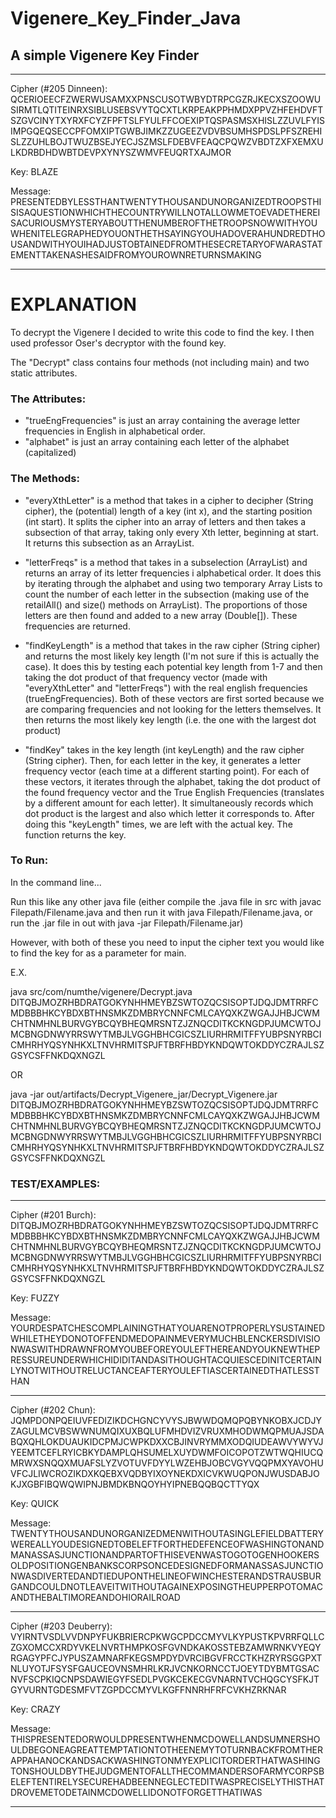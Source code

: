 # Vigenere_Key_Finder_Java
## A simple Vigenere Key Finder

--------------------------------------------
Cipher (#205 Dinneen):
QCERIOEECFZWERWUSAMXXPNSCUSOTWBYDTRPCGZRJKECXSZOOWUSIRMTLQTITEINRXSIBLUSEBSVYTQCXTLKRPEAKPPHMDXPPVZHFEHDVFTSZGVCINYTXYRXFCYZFPFTSLFYULFFCOEXIPTQSPASMSXHISLZZUVLFYISIMPGQEQSECCPFOMXIPTGWBJIMKZZUGEEZVDVBSUMHSPDSLPFSZREHISLZZUHLBOJTWUZBSEJYECJSZMSLFDEBVFEAQCPQWZVBDTZXFXEMXULKDRBDHDWBTDEVPXYNYSZWMVFEUQRTXAJMOR

Key: BLAZE

Message:
PRESENTEDBYLESSTHANTWENTYTHOUSANDUNORGANIZEDTROOPSTHISISAQUESTIONWHICHTHECOUNTRYWILLNOTALLOWMETOEVADETHEREISACURIOUSMYSTERYABOUTTHENUMBEROFTHETROOPSNOWWITHYOUWHENITELEGRAPHEDYOUONTHETHSAYINGYOUHADOVERAHUNDREDTHOUSANDWITHYOUIHADJUSTOBTAINEDFROMTHESECRETARYOFWARASTATEMENTTAKENASHESAIDFROMYOUROWNRETURNSMAKING

--------------------------------------------


# EXPLANATION
To decrypt the Vigenere I decided to write this code to find the key. 
I then used professor Oser's decryptor with the found key.

The "Decrypt" class contains four methods (not including main) and two static attributes.

### The Attributes:
- "trueEngFrequencies" is just an array containing the average letter frequencies in English in alphabetical order.
- "alphabet" is just an array containing each letter of the alphabet (capitalized)


### The Methods:

- "everyXthLetter" is a method that takes in a cipher to decipher (String cipher), the (potential) length of a key (int x), and the starting position (int start). It splits the cipher into an array of letters and then takes a subsection of that array, taking only every Xth letter, beginning at start. It returns this subsection as an ArrayList<String>. 

- "letterFreqs" is a method that takes in a subselection (ArrayList<String>) and returns an array of its letter frequencies i alphabetical order. It does this by iterating through the alphabet and using two temporary Array Lists to count the number of each letter in the subsection (making use of the retailAll() and size() methods on ArrayList). The proportions of those letters are then found and added to a new array (Double[]). These frequencies are returned.

- "findKeyLength" is a method that takes in the raw cipher (String cipher) and returns the most likely key length (I'm not sure if this is actually the case). It does this by testing each potential key length from 1-7 and then taking the dot product of that frequency vector (made with "everyXthLetter" and "letterFreqs") with the real english frequencies (trueEngFrequencies). Both of these vectors are first sorted because we are comparing frequencies and not looking for the letters themselves. It then returns the most likely key length (i.e. the one with the largest dot product)

- "findKey" takes in the key length (int keyLength) and the raw cipher (String cipher). Then, for each letter in the key, it generates a letter frequency vector (each time at a different starting point). For each of these vectors, it iterates through the alphabet, taking the dot product of the found frequency vector and the True English Frequencies (translates by a different amount for each letter). It simultaneously records which dot product is the largest and also which letter it corresponds to. After doing this "keyLength" times, we are left with the actual key. The function returns the key.


### To Run:

In the command line...

Run this like any other java file (either compile the .java file in src with javac Filepath/Filename.java and then run it with java Filepath/Filename.java, or run the .jar file in out with java -jar Filepath/Filename.jar)

However, with both of these you need to input the cipher text you would like to find the key for as a parameter for main.

E.X.

java src/com/numthe/vigenere/Decrypt.java DITQBJMOZRHBDRATGOKYNHHMEYBZSWTOZQCSISOPTJDQJDMTRRFCMDBBBHKCYBDXBTHNSMKZDMBRYCNNFCMLCAYQXKZWGAJJHBJCWMCHTNMHNLBURVGYBCQYBHEQMRSNTZJZNQCDITKCKNGDPJUMCWTOJMCBNGDNWYRRSWYTMBJLVGGHBHCGICSZLIURHRMITFFYUBPSNYRBCICMHRHYQSYNHKXLTNVHRMITSPJFTBRFHBDYKNDQWTOKDDYCZRAJLSZGSYCSFFNKDQXNGZL

OR

java -jar out/artifacts/Decrypt_Vigenere_jar/Decrypt_Vigenere.jar DITQBJMOZRHBDRATGOKYNHHMEYBZSWTOZQCSISOPTJDQJDMTRRFCMDBBBHKCYBDXBTHNSMKZDMBRYCNNFCMLCAYQXKZWGAJJHBJCWMCHTNMHNLBURVGYBCQYBHEQMRSNTZJZNQCDITKCKNGDPJUMCWTOJMCBNGDNWYRRSWYTMBJLVGGHBHCGICSZLIURHRMITFFYUBPSNYRBCICMHRHYQSYNHKXLTNVHRMITSPJFTBRFHBDYKNDQWTOKDDYCZRAJLSZGSYCSFFNKDQXNGZL


### TEST/EXAMPLES:

--------------------------------------------
Cipher (#201 Burch):
DITQBJMOZRHBDRATGOKYNHHMEYBZSWTOZQCSISOPTJDQJDMTRRFCMDBBBHKCYBDXBTHNSMKZDMBRYCNNFCMLCAYQXKZWGAJJHBJCWMCHTNMHNLBURVGYBCQYBHEQMRSNTZJZNQCDITKCKNGDPJUMCWTOJMCBNGDNWYRRSWYTMBJLVGGHBHCGICSZLIURHRMITFFYUBPSNYRBCICMHRHYQSYNHKXLTNVHRMITSPJFTBRFHBDYKNDQWTOKDDYCZRAJLSZGSYCSFFNKDQXNGZL 

Key: FUZZY

Message:
YOURDESPATCHESCOMPLAININGTHATYOUARENOTPROPERLYSUSTAINEDWHILETHEYDONOTOFFENDMEDOPAINMEVERYMUCHBLENCKERSDIVISIONWASWITHDRAWNFROMYOUBEFOREYOULEFTHEREANDYOUKNEWTHEPRESSUREUNDERWHICHIDIDITANDASITHOUGHTACQUIESCEDINITCERTAINLYNOTWITHOUTRELUCTANCEAFTERYOULEFTIASCERTAINEDTHATLESSTHAN

--------------------------------------------
Cipher (#202 Chun):
JQMPDONPQEIUVFEDIZIKDCHGNCYVYSJBWWDQMQPQBYNKOBXJCDJYZAGULMCVBSWWNUMQIXUXBQLUFMHDVIZVRUXMHODWMQPMUAJSDABQXQHLOKDUAUKIDCPMJCWPKDXXCBJINVRYMMXODQIUDEAWVYWYVJYEEMTCEFLRYICBKYDAMPLQHSUMELXUYDWMFOICOPOTZWTWQHIUCQMRWXSNQQXMUAFSLYZVOTUVFDYYLWZEHBJOBCVGYVQQPMXYAVOHUVFCJLIWCROZIKDXKQEBXVQDBYIXOYNEKDXICVKWUQPONJWUSDABJOKJXGBFIBQWQWIPNJBMDKBNQOYHYIPNEBQQBQCTTYQX

Key: QUICK

Message:
TWENTYTHOUSANDUNORGANIZEDMENWITHOUTASINGLEFIELDBATTERYWEREALLYOUDESIGNEDTOBELEFTFORTHEDEFENCEOFWASHINGTONANDMANASSASJUNCTIONANDPARTOFTHISEVENWASTOGOTOGENHOOKERSOLDPOSITIONGENBANKSCORPSONCEDESIGNEDFORMANASSASJUNCTIONWASDIVERTEDANDTIEDUPONTHELINEOFWINCHESTERANDSTRAUSBURGANDCOULDNOTLEAVEITWITHOUTAGAINEXPOSINGTHEUPPERPOTOMACANDTHEBALTIMOREANDOHIORAILROAD

--------------------------------------------
Cipher (#203 Deuberry):
VYIRNTVSDLVVDNPYFUKBRIERCPKWGCPDCCMYVLKYPUSTKPVRRFQLLCZGXOMCCXRDYVKELNVRTHMPKOSFGVNDKAKOSSTEBZAMWRNKVYEQYRGAGYPFCJYPUSZAMNARFKEGSMPDYDVRCIBGVFRCCTKHZRYRSGGPXTNLUYOTJFSYSFGAUCEOVNSMHRLKRJVCNKORNCCTJOEYTDYBMTGSACNVFSCPKIQCNPSDAWIEGYFSEDLPVGKCEKECGVNARNTVCHQGCYSFKJTGYVURNTGDESMFVTZGPDCCMYVLKGFFNNRHFRFCVKHZRKNAR

Key: CRAZY

Message:
THISPRESENTEDORWOULDPRESENTWHENMCDOWELLANDSUMNERSHOULDBEGONEAGREATTEMPTATIONTOTHEENEMYTOTURNBACKFROMTHERAPPAHANOCKANDSACKWASHINGTONMYEXPLICITORDERTHATWASHINGTONSHOULDBYTHEJUDGMENTOFALLTHECOMMANDERSOFARMYCORPSBELEFTENTIRELYSECUREHADBEENNEGLECTEDITWASPRECISELYTHISTHATDROVEMETODETAINMCDOWELLIDONOTFORGETTHATIWAS

--------------------------------------------

